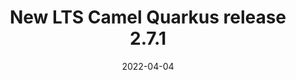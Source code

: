 ---
url: "/releases/q-2.7.1/"
date: 2022-04-04
eol: 2022-08-02
type: release-note
version: "2.7.1"
title: "New LTS Camel Quarkus release 2.7.1"
preview: ""
changelog: ""
category: "camel-quarkus"
kind: lts
jdk: [11]
---